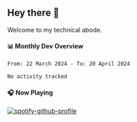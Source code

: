 ## Hey there 👋

Welcome to my technical abode.

#### 📊 Monthly Dev Overview
<!--START_SECTION:waka-->

```txt
From: 22 March 2024 - To: 20 April 2024

No activity tracked
```

<!--END_SECTION:waka-->

#### 🎧 Now Playing

[![spotify-github-profile](https://spotify-github-profile.vercel.app/api/view?uid=james2mid&cover_image=true&theme=natemoo-re)](https://open.spotify.com/user/james2mid?si=2b3baf2b09cb499e)

